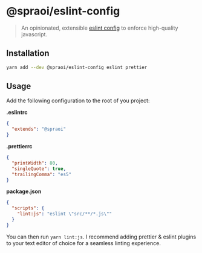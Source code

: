 # @spraoi/eslint-config

> An opinionated, extensible [eslint config](https://eslint.org/docs/developer-guide/shareable-configs) to enforce high-quality javascript.

## Installation

```bash
yarn add --dev @spraoi/eslint-config eslint prettier
```

## Usage

Add the following configuration to the root of you project:

**.eslintrc**

```json
{
  "extends": "@spraoi"
}
```

**.prettierrc**

```json
{
  "printWidth": 80,
  "singleQuote": true,
  "trailingComma": "es5"
}
```

**package.json**

```json
{
  "scripts": {
    "lint:js": "eslint \"src/**/*.js\""
  }
}
```

You can then run `yarn lint:js`. I recommend adding prettier & eslint plugins to your text editor of choice for a
seamless linting experience.